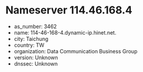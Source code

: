# Nameserver 114.46.168.4

* as_number: 3462
* name: 114-46-168-4.dynamic-ip.hinet.net.
* city: Taichung
* country: TW
* organization: Data Communication Business Group
* version: Unknown
* dnssec: Unknown
